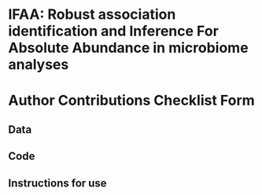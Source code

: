 # IFAA: Robust association identification and Inference For Absolute Abundance in microbiome analyses

# Author Contributions Checklist Form

## Data


## Code


## Instructions for use

